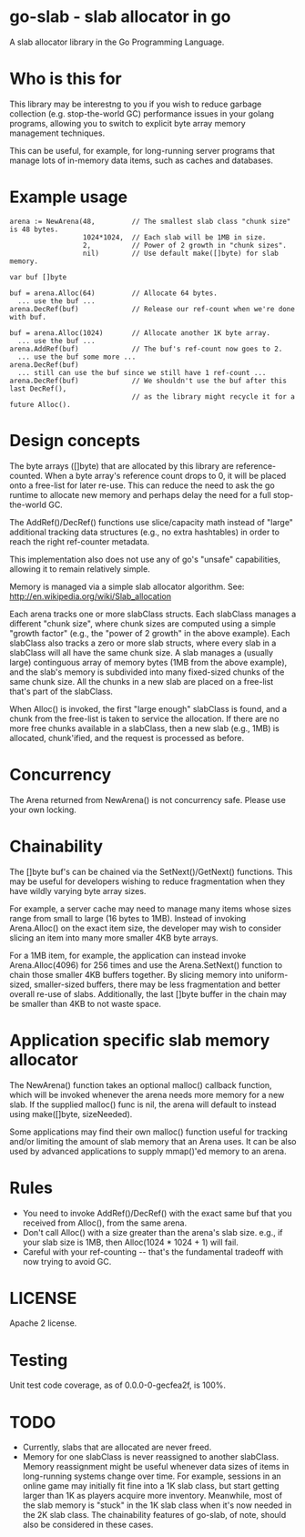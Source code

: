 # go-slab - slab allocator in go

A slab allocator library in the Go Programming Language.

# Who is this for

This library may be interestng to you if you wish to reduce garbage
collection (e.g. stop-the-world GC) performance issues in your golang
programs, allowing you to switch to explicit byte array memory
management techniques.

This can be useful, for example, for long-running server programs that
manage lots of in-memory data items, such as caches and databases.

# Example usage

    arena := NewArena(48,         // The smallest slab class "chunk size" is 48 bytes.
                      1024*1024,  // Each slab will be 1MB in size.
                      2,          // Power of 2 growth in "chunk sizes".
                      nil)        // Use default make([]byte) for slab memory.

    var buf []byte

    buf = arena.Alloc(64)         // Allocate 64 bytes.
      ... use the buf ...
    arena.DecRef(buf)             // Release our ref-count when we're done with buf.

    buf = arena.Alloc(1024)       // Allocate another 1K byte array.
      ... use the buf ...
    arena.AddRef(buf)             // The buf's ref-count now goes to 2.
      ... use the buf some more ...
    arena.DecRef(buf)
      ... still can use the buf since we still have 1 ref-count ...
    arena.DecRef(buf)             // We shouldn't use the buf after this last DecRef(),
                                  // as the library might recycle it for a future Alloc().

# Design concepts

The byte arrays ([]byte) that are allocated by this library are
reference-counted.  When a byte array's reference count drops to 0, it
will be placed onto a free-list for later re-use.  This can reduce the
need to ask the go runtime to allocate new memory and perhaps delay
the need for a full stop-the-world GC.

The AddRef()/DecRef() functions use slice/capacity math instead of
"large" additional tracking data structures (e.g., no extra
hashtables) in order to reach the right ref-counter metadata.

This implementation also does not use any of go's "unsafe"
capabilities, allowing it to remain relatively simple.

Memory is managed via a simple slab allocator algorithm.  See:
http://en.wikipedia.org/wiki/Slab_allocation

Each arena tracks one or more slabClass structs.  Each slabClass
manages a different "chunk size", where chunk sizes are computed using
a simple "growth factor" (e.g., the "power of 2 growth" in the above
example).  Each slabClass also tracks a zero or more slab structs,
where every slab in a slabClass will all have the same chunk size.  A
slab manages a (usually large) continguous array of memory bytes (1MB
from the above example), and the slab's memory is subdivided into many
fixed-sized chunks of the same chunk size.  All the chunks in a new
slab are placed on a free-list that's part of the slabClass.

When Alloc() is invoked, the first "large enough" slabClass is found,
and a chunk from the free-list is taken to service the allocation.  If
there are no more free chunks available in a slabClass, then a new
slab (e.g., 1MB) is allocated, chunk'ified, and the request is
processed as before.

# Concurrency

The Arena returned from NewArena() is not concurrency safe.
Please use your own locking.

# Chainability

The []byte buf's can be chained via the SetNext()/GetNext() functions.
This may be useful for developers wishing to reduce fragmentation when
they have wildly varying byte array sizes.

For example, a server cache may need to manage many items whose sizes
range from small to large (16 bytes to 1MB).  Instead of invoking
Arena.Alloc() on the exact item size, the developer may wish to
consider slicing an item into many more smaller 4KB byte arrays.

For a 1MB item, for example, the application can instead invoke
Arena.Alloc(4096) for 256 times and use the Arena.SetNext() function
to chain those smaller 4KB buffers together.  By slicing memory into
uniform-sized, smaller-sized buffers, there may be less fragmentation
and better overall re-use of slabs.  Additionally, the last []byte
buffer in the chain may be smaller than 4KB to not waste space.

# Application specific slab memory allocator

The NewArena() function takes an optional malloc() callback function,
which will be invoked whenever the arena needs more memory for a new
slab.  If the supplied malloc() func is nil, the arena will default to
instead using make([]byte, sizeNeeded).

Some applications may find their own malloc() function useful for
tracking and/or limiting the amount of slab memory that an Arena uses.
It can be also used by advanced applications to supply mmap()'ed
memory to an arena.

# Rules

* You need to invoke AddRef()/DecRef() with the exact same buf
  that you received from Alloc(), from the same arena.
* Don't call Alloc() with a size greater than the arena's slab size.
  e.g., if your slab size is 1MB, then Alloc(1024 * 1024 + 1) will fail.
* Careful with your ref-counting -- that's the fundamental tradeoff
  with now trying to avoid GC.

# LICENSE

Apache 2 license.

# Testing

Unit test code coverage, as of 0.0.0-0-gecfea2f, is 100%.

# TODO

* Currently, slabs that are allocated are never freed.
* Memory for one slabClass is never reassigned to another slabClass.
  Memory reassignment might be useful whenever data sizes of items in
  long-running systems change over time.  For example, sessions in an
  online game may initially fit fine into a 1K slab class, but start
  getting larger than 1K as players acquire more inventory.
  Meanwhile, most of the slab memory is "stuck" in the 1K slab class
  when it's now needed in the 2K slab class.  The chainability features
  of go-slab, of note, should also be considered in these cases.
